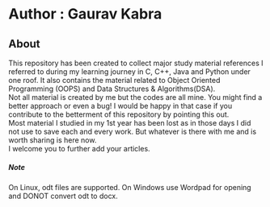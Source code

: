 # Author : Gaurav Kabra
## About 
This repository has been created to collect major study material references I referred to during my learning journey in C, C++, Java and Python under one roof. It also contains the material related to Object Oriented Programming (OOPS) and Data Structures & Algorithms(DSA).<br>
Not all material is created by me but the codes are all mine. You might find a better approach or even a bug! I would be happy in that case if you contribute to the betterment of this repository by pointing this out.<br>
Most material I studied in my 1st year has been lost as in those days I did not use to save each and every work. But whatever is there with me and is worth sharing is here now.<br>
I welcome you to further add your articles.<br>
##### Note
On Linux, odt files are supported. On Windows use Wordpad for opening and DONOT convert odt to docx.
